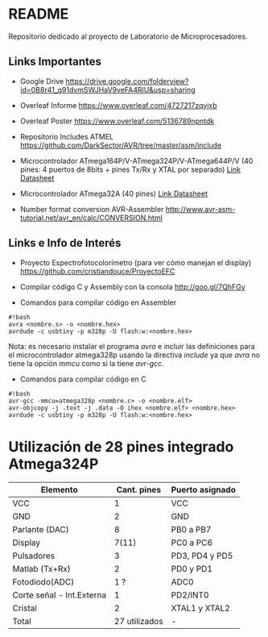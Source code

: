 # README #

Repositorio dedicado al proyecto de Laboratorio de Microprocesadores.

## Links Importantes ##

* Google Drive
https://drive.google.com/folderview?id=0B8r41_q91dvmSWJHaV9veFA4RlU&usp=sharing

* Overleaf Informe
https://www.overleaf.com/4727217zqyjxb

* Overleaf Poster
https://www.overleaf.com/5136789npntdk

* Repositorio Includes ATMEL
https://github.com/DarkSector/AVR/tree/master/asm/include

* Microcontrolador ATmega164P/V-ATmega324P/V-ATmega644P/V (40 pines: 4 puertos de 8bits + pines Tx/Rx y XTAL por separado)
[Link Datasheet](http://www.atmel.com/images/atmel-8011-8-bit-avr-microcontroller-atmega164p-324p-644p_datasheet.pdf)

* Microcontrolador ATmega32A (40 pines)
[Link Datasheet](http://www.atmel.com/images/atmel-8155-8-bit-microcontroller-avr-atmega32a_datasheet.pdf)

* Number format conversion AVR-Assembler
http://www.avr-asm-tutorial.net/avr_en/calc/CONVERSION.html

## Links e Info de Interés ##

* Proyecto Espectrofotocolorímetro (para ver cómo manejan el display)
https://github.com/cristiandouce/ProyectoEFC

* Compilar código C y Assembly con la consola
http://goo.gl/7QhFGv

* Comandos para compilar código en Assembler
```
#!bash
avra <nombre.s> -o <nombre.hex>
avrdude -c usbtiny -p m328p -U flash:w:<nombre.hex>
```
Nota: es necesario instalar el programa *avra* e incluir las definiciones para el microcontrolador atmega328p usando la directiva *include* ya que *avra* no tiene la opción *mmcu* como si la tiene *avr-gcc*.

* Comandos para compilar código en C
```
#!bash
avr-gcc -mmcu=atmega328p <nombre.c> -o <nombre.elf>
avr-objcopy -j .text -j .data -O ihex <nombre.elf> <nombre.hex>
avrdude -c usbtiny -p m328p -U flash:w:<nombre.hex>
```
# Utilización de 28 pines integrado Atmega324P

Elemento      | Cant. pines   | Puerto asignado  |
------------- | ------------- | ---------------- |
VCC           | 1             | VCC              |
GND           | 2             | GND              |
Parlante (DAC)| 8             | PB0 a PB7        |
Display       | 7(11)         | PC0 a PC6        |
Pulsadores    | 3             | PD3, PD4 y PD5   |
Matlab (Tx+Rx)| 2             | PD0 y PD1        |
Fotodiodo(ADC)| 1 ?           | ADC0             |
Corte señal - Int.Externa | 1 | PD2/INT0         |
Cristal       | 2             | XTAL1 y XTAL2    |
Total         | 27 utilizados | -                |